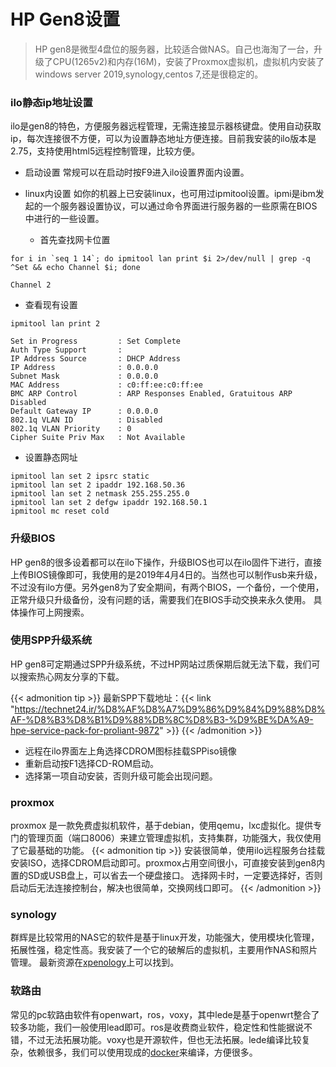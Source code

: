 # HP Gen8设置

>HP gen8是微型4盘位的服务器，比较适合做NAS。自己也海淘了一台，升级了CPU(1265v2)和内存(16M)，安装了Proxmox虚拟机，虚拟机内安装了windows server 2019,synology,centos 7,还是很稳定的。

### ilo静态ip地址设置
ilo是gen8的特色，方便服务器远程管理，无需连接显示器核键盘。使用自动获取ip，每次连接很不方便，可以为设置静态地址方便连接。目前我安装的ilo版本是2.75，支持使用html5远程控制管理，比较方便。
* 启动设置
常规可以在启动时按F9进入ilo设置界面内设置。
* linux内设置
如你的机器上已安装linux，也可用过ipmitool设置。ipmi是ibm发起的一个服务器设置协议，可以通过命令界面进行服务器的一些原需在BIOS中进行的一些设置。

  - 首先查找网卡位置
```
for i in `seq 1 14`; do ipmitool lan print $i 2>/dev/null | grep -q ^Set && echo Channel $i; done

Channel 2
```
  - 查看现有设置
```
ipmitool lan print 2

Set in Progress         : Set Complete
Auth Type Support       : 
IP Address Source       : DHCP Address
IP Address              : 0.0.0.0
Subnet Mask             : 0.0.0.0
MAC Address             : c0:ff:ee:c0:ff:ee
BMC ARP Control         : ARP Responses Enabled, Gratuitous ARP Disabled
Default Gateway IP      : 0.0.0.0
802.1q VLAN ID          : Disabled
802.1q VLAN Priority    : 0
Cipher Suite Priv Max   : Not Available
```
  - 设置静态网址
```
ipmitool lan set 2 ipsrc static
ipmitool lan set 2 ipaddr 192.168.50.36
ipmitool lan set 2 netmask 255.255.255.0
ipmitool lan set 2 defgw ipaddr 192.168.50.1
ipmitool mc reset cold
```
### 升级BIOS
HP gen8的很多设着都可以在ilo下操作，升级BIOS也可以在ilo固件下进行，直接上传BIOS镜像即可，我使用的是2019年4月4日的。当然也可以制作usb来升级，不过没有ilo方便。另外gen8为了安全期间，有两个BIOS，一个备份，一个使用，正常升级只升级备份，没有问题的话，需要我们在BIOS手动交换来永久使用。
具体操作可上网搜索。

### 使用SPP升级系统
HP gen8可定期通过SPP升级系统，不过HP网站过质保期后就无法下载，我们可以搜索热心网友分享的下载。

{{< admonition tip  >}}
最新SPP下载地址：{{< link "https://technet24.ir/%D8%AF%D8%A7%D9%86%D9%84%D9%88%D8%AF-%D8%B3%D8%B1%D9%88%DB%8C%D8%B3-%D9%BE%DA%A9-hpe-service-pack-for-proliant-9872" >}}
{{< /admonition >}}
* 远程在ilo界面左上角选择CDROM图标挂载SPPiso镜像
* 重新启动按F1选择CD-ROM启动。
* 选择第一项自动安装，否则升级可能会出现问题。

### proxmox
proxmox 是一款免费虚拟机软件，基于debian，使用qemu，lxc虚拟化。提供专门的管理页面（端口8006）来建立管理虚拟机，支持集群，功能强大，我仅使用了它最基础的功能。
{{< admonition tip >}}
安装很简单，使用ilo远程服务台挂载安装ISO，选择CDROM启动即可。proxmox占用空间很小，可直接安装到gen8内置的SD或USB盘上，可以省去一个硬盘接口。
选择网卡时，一定要选择好，否则启动后无法连接控制台，解决也很简单，交换网线口即可。
{{< /admonition >}}

### synology
群辉是比较常用的NAS它的软件是基于linux开发，功能强大，使用模块化管理，拓展性强，稳定性高。我安装了一个它的破解后的虚拟机，主要用作NAS和照片管理。
最新资源在[xpenology](https://xpenology.com/forum/)上可以找到。
###  软路由
常见的pc软路由软件有openwart，ros，voxy，其中lede是基于openwrt整合了较多功能，我们一般使用lead即可。ros是收费商业软件，稳定性和性能据说不错，不过无法拓展功能。voxy也是开源软件，但也无法拓展。lede编译比较复杂，依赖很多，我们可以使用现成的[docker](https://github.com/jandelgado/lede-dockerbuilder)来编译，方便很多。


